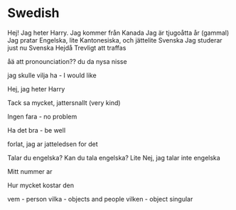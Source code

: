# Swedish

Hej!
Jag heter Harry.
Jag kommer från Kanada
Jag är tjugoåtta år (gammal)
Jag pratar Engelska, lite Kantonesiska, och jättelite Svenska
Jag studerar just nu Svenska
Hejdå
Trevligt att traffas

åä
att pronounciation??
du da
nysa
nisse

jag skulle vilja ha - I would like

Hej, jag heter Harry

Tack sa mycket, jattersnallt (very kind)

Ingen fara - no problem

Ha det bra - be well

forlat, jag ar jatteledsen for det

Talar du engelska?
Kan du tala engelska?
Lite
Nej, jag talar inte engelska

Mitt nummer ar

Hur mycket kostar den

vem - person
vilka - objects and people
vilken - object singular
